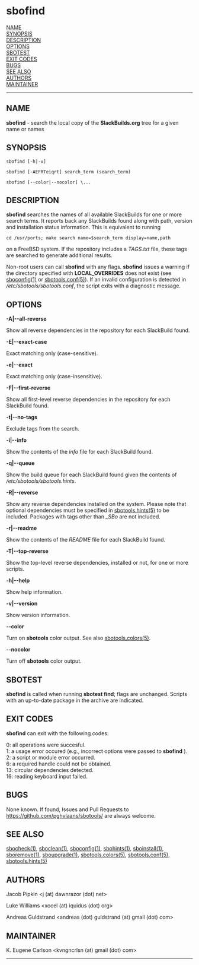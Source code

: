 # sbofind

[NAME](#name)\
[SYNOPSIS](#synopsis)\
[DESCRIPTION](#description)\
[OPTIONS](#options)\
[SBOTEST](#sbotest)\
[EXIT CODES](#exit-codes)\
[BUGS](#bugs)\
[SEE ALSO](#see-also)\
[AUTHORS](#authors)\
[MAINTAINER](#maintainer)

------------------------------------------------------------------------

## NAME

**sbofind** - search the local copy of the **SlackBuilds.org** tree for
a given name or names

## SYNOPSIS

    sbofind [-h|-v]

    sbofind [-AEFRTeiqrt] search_term (search_term)

    sbofind [--color|--nocolor] \...

## DESCRIPTION

**sbofind** searches the names of all available SlackBuilds for one or
more search terms. It reports back any SlackBuilds found along with
path, version and installation status information. This is equivalent to
running

    cd /usr/ports; make search name=$search_term display=name,path

on a FreeBSD system. If the repository includes a *TAGS.txt* file, these
tags are searched to generate additional results.

Non-root users can call **sbofind** with any flags. **sbofind** issues a
warning if the directory specified with **LOCAL_OVERRIDES** does not
exist (see [sboconfig(1)](sboconfig.1.md) or [sbotools.conf(5)](sbotools.conf.5.md)). If an invalid
configuration is detected in */etc/sbotools/sbotools.conf*, the script
exits with a diagnostic message.

## OPTIONS

**-A\|\--all-reverse**

Show all reverse dependencies in the repository for each SlackBuild
found.

**-E\|\--exact-case**

Exact matching only (case-sensitive).

**-e\|\--exact**

Exact matching only (case-insensitive).

**-F\|\--first-reverse**

Show all first-level reverse dependencies in the repository for each
SlackBuild found.

**-t\|\--no-tags**

Exclude tags from the search.

**-i\|\--info**

Show the contents of the *info* file for each SlackBuild found.

**-q\|\--queue**

Show the build queue for each SlackBuild found given the contents of
*/etc/sbotools/sbotools.hints*.

**-R\|\--reverse**

Show any reverse dependencies installed on the system. Please note that
optional dependencies must be specified in [sbotools.hints(5)](sbotools.hints.5.md) to be
included. Packages with tags other than *\_SBo* are not included.

**-r\|\--readme**

Show the contents of the *README* file for each SlackBuild found.

**-T\|\--top-reverse**

Show the top-level reverse dependencies, installed or not, for one or
more scripts.

**-h\|\--help**

Show help information.

**-v\|\--version**

Show version information.

**\--color**

Turn on **sbotools** color output. See also [sbotools.colors(5)](sbotools.colors.5.md).

**\--nocolor**

Turn off **sbotools** color output.

## SBOTEST

**sbofind** is called when running **sbotest find**; flags are
unchanged. Scripts with an up-to-date package in the archive are
indicated.

## EXIT CODES

**sbofind** can exit with the following codes:

0: all operations were succesful.\
1: a usage error occured (e.g., incorrect options were passed to
**sbofind** ).\
2: a script or module error occurred.\
6: a required handle could not be obtained.\
13: circular dependencies detected.\
16: reading keyboard input failed.

## BUGS

None known. If found, Issues and Pull Requests to
<https://github.com/pghvlaans/sbotools/> are always welcome.

## SEE ALSO

[sbocheck(1)](sbocheck.1.md), [sboclean(1)](sboclean.1.md), [sboconfig(1)](sboconfig.1.md), [sbohints(1)](sbohints.1.md), [sboinstall(1)](sboinstall.1.md),
[sboremove(1)](sboremove.1.md), [sboupgrade(1)](sboupgrade.1.md), [sbotools.colors(5)](sbotools.colors.5.md), [sbotools.conf(5)](sbotools.conf.5.md),
[sbotools.hints(5)](sbotools.hints.5.md)

## AUTHORS

Jacob Pipkin \<j (at) dawnrazor (dot) net\>

Luke Williams \<xocel (at) iquidus (dot) org\>

Andreas Guldstrand \<andreas (dot) guldstrand (at) gmail (dot) com\>

## MAINTAINER

K. Eugene Carlson \<kvngncrlsn (at) gmail (dot) com\>

------------------------------------------------------------------------
